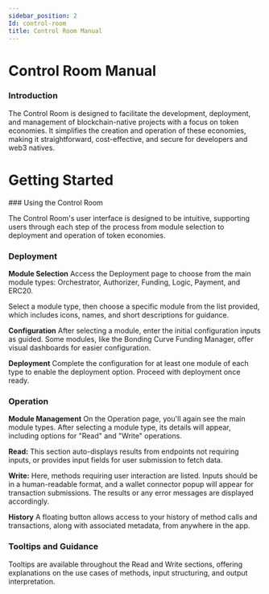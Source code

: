 ```yaml
---
sidebar_position: 2
Id: control-room
title: Control Room Manual
---
```


# Control Room Manual
### Introduction

The Control Room is designed to facilitate the development, deployment, and management of blockchain-native projects with a focus on token economies. It simplifies the creation and operation of these economies, making it straightforward, cost-effective, and secure for developers and web3 natives.

# Getting Started

### Using the Control Room

The Control Room's user interface is designed to be intuitive, supporting users through each step of the process from module selection to deployment and operation of token economies.

### Deployment

**Module Selection** 
Access the Deployment page to choose from the main module types: Orchestrator, Authorizer, Funding, Logic, Payment, and ERC20.

Select a module type, then choose a specific module from the list provided, which includes icons, names, and short descriptions for guidance.

**Configuration**
After selecting a module, enter the initial configuration inputs as guided. Some modules, like the Bonding Curve Funding Manager, offer visual dashboards for easier configuration.

**Deployment**
Complete the configuration for at least one module of each type to enable the deployment option. Proceed with deployment once ready.

### Operation

**Module Management**
On the Operation page, you'll again see the main module types. After selecting a module type, its details will appear, including options for "Read" and "Write" operations.

**Read:** This section auto-displays results from endpoints not requiring inputs, or provides input fields for user submission to fetch data.

**Write:** Here, methods requiring user interaction are listed. Inputs should be in a human-readable format, and a wallet connector popup will appear for transaction submissions. The results or any error messages are displayed accordingly.

**History**
A floating button allows access to your history of method calls and transactions, along with associated metadata, from anywhere in the app.

### Tooltips and Guidance
Tooltips are available throughout the Read and Write sections, offering explanations on the use cases of methods, input structuring, and output interpretation.

